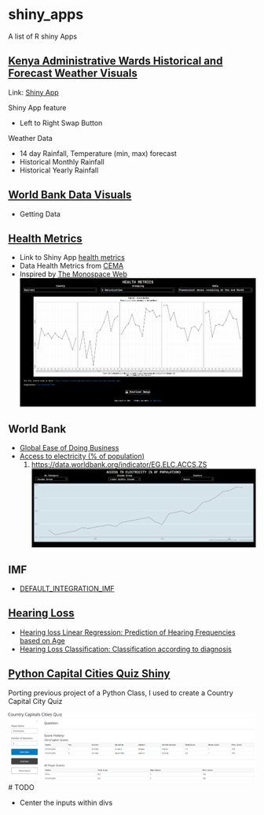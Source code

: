 # shiny_apps

A list of R shiny Apps

## [Kenya Administrative Wards Historical and Forecast Weather Visuals](./weather_app)

Link: [Shiny App](https://019387c9-7f31-2de1-6cc8-bcd45454524b.share.connect.posit.cloud)

Shiny App feature

-   Left to Right Swap Button

Weather Data

-   14 day Rainfall, Temperature (min, max) forecast
-   Historical Monthly Rainfall
-   Historical Yearly Rainfall

## [World Bank Data Visuals](./world_bank)

-   Getting Data

## [Health Metrics](./health_metrics)

-   Link to Shiny App [health metrics](https://0193e420-2ae7-8d0c-7fff-e0b3d211b026.share.connect.posit.cloud/)
-   Data Health Metrics from [CEMA](https://cema.africa/kenyahealthdatatrends)
-   Inspired by [The Monospace Web](https://owickstrom.github.io/the-monospace-web/#introduction) ![health_png](./health_metrics/health_png.png)

## World Bank

-   [Global Ease of Doing Business](world_bank/Global_Ease_Of_Doing_Business)
-   [Access to electricity (% of population)](./world_bank/Access_to_Electricity)
    1.  <https://data.worldbank.org/indicator/EG.ELC.ACCS.ZS> ![Access to Electricity](./world_bank/Access_to_Electricity/access_to_elec_sc.png)

## IMF

-   [DEFAULT_INTEGRATION_IMF](IMF/default)

## [Hearing Loss](./hearing_loss)

-   [Hearing loss Linear Regression: Prediction of Hearing Frequencies based on Age](./hearing_loss/appV2.R)
-   [Hearing Loss Classification: Classification according to diagnosis](./hearing_loss/appV3.R)

## [Python Capital Cities Quiz Shiny](Country%20Capitals%20Py%20Shiny)

Porting previous project of a Python Class, I used to create a Country Capital City Quiz

![Cities App](./Country%20Capitals%20Py%20Shiny/cities_app.png) \# TODO

-   Center the inputs within divs
